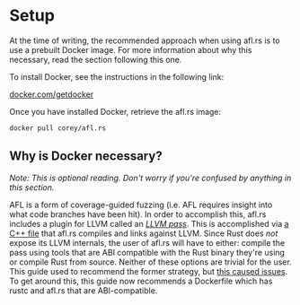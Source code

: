 # Setup

At the time of writing, the recommended approach when using afl.rs is to use a prebuilt Docker image. For more information about why this necessary, read the section following this one.

To install Docker, see the instructions in the following link:

[docker.com/getdocker](https://docker.com/getdocker)

Once you have installed Docker, retrieve the afl.rs image:

```sh
docker pull corey/afl.rs
```

## Why is Docker necessary?

*Note: This is optional reading. Don't worry if you're confused by anything in this section.*

AFL is a form of coverage-guided fuzzing (i.e. AFL requires insight into what code branches have been hit). In order to accomplish this, afl.rs includes a plugin for LLVM called an *[LLVM pass]*. This is accomplished via [a C++ file][afl.rs llvm pass] that afl.rs compiles and links against LLVM. Since Rust does *not* expose its LLVM internals, the user of afl.rs will have to either: compile the pass using tools that are ABI compatible with the Rust binary they're using or compile Rust from source. Neither of these options are trivial for the user. This guide used to recommend the former strategy, but [this caused issues][issues]. To get around this, this guide now recommends a Dockerfile which has rustc and afl.rs that are ABI-compatible.

[LLVM pass]: http://llvm.org/docs/WritingAnLLVMPass.html
[afl.rs llvm pass]: https://github.com/frewsxcv/afl.rs/blob/master/afl-plugin/afl-llvm-pass.so.cc
[issues]: https://github.com/frewsxcv/afl.rs/issues/57
